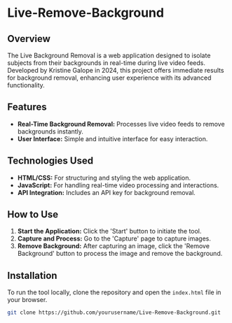 # Live-Remove-Background

## Overview
The Live Background Removal is a web application designed to isolate subjects from their backgrounds in real-time during live video feeds. 
Developed by Kristine Galope in 2024, this project offers immediate results for background removal, enhancing user experience with its advanced functionality.

## Features
- **Real-Time Background Removal:** Processes live video feeds to remove backgrounds instantly.
- **User Interface:** Simple and intuitive interface for easy interaction.

## Technologies Used
- **HTML/CSS:** For structuring and styling the web application.
- **JavaScript:** For handling real-time video processing and interactions.
- **API Integration:** Includes an API key for background removal.

## How to Use
1. **Start the Application:** Click the 'Start' button to initiate the tool.
2. **Capture and Process:** Go to the 'Capture' page to capture images.
3. **Remove Background:** After capturing an image, click the 'Remove Background' button to process the image and remove the background.

## Installation
To run the tool locally, clone the repository and open the `index.html` file in your browser.

```bash
git clone https://github.com/yourusername/Live-Remove-Background.git
